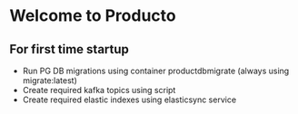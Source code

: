 # Welcome to Producto

## For first time startup
- Run PG DB migrations using container productdbmigrate (always using migrate:latest)
- Create required kafka topics using script
- Create required elastic indexes using elasticsync service